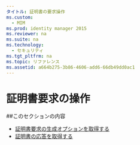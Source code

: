 ```yaml
---
タイトル: 証明書の要求操作
ms.custom:
  - MIM
ms.prod: identity manager 2015
ms.reviewer: na
ms.suite: na
ms.technology:
  - セキュリティ
ms.tgt_pltfrm: na
ms.topic: リファレンス
ms.assetid: a664b275-3b86-4606-add6-66db49dd0ac1
---
```

# 証明書要求の操作

##このセクションの内容

- [証明書要求の生成オプションを取得する](get-certificate-request-generation-options.md)
- [証明書の応答を取得する](get-certificate-responses.md)


<!--HONumber=Mar16_HO1-->


